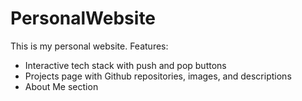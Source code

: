 # PersonalWebsite
This is my personal website.
Features:
- Interactive tech stack with push and pop buttons
- Projects page with Github repositories, images, and descriptions
- About Me section
